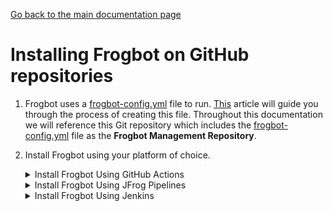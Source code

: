 [Go back to the main documentation page](../README.md)

# Installing Frogbot on GitHub repositories

1. Frogbot uses a [frogbot-config.yml](templates/.frogbot/frogbot-config.yml) file to run. [This](frogbot-config.md) article will guide you through the process of creating this file. Throughout this documentation we will reference this Git repository which includes the [frogbot-config.yml](templates/.frogbot/frogbot-config.yml) file as the **Frogbot Management Repository**.

2. Install Frogbot using your platform of choice.

   <details>
      <summary>Install Frogbot Using GitHub Actions</summary>

   2.1. Make sure you have the connection details of your JFrog environment.

   2.2. Go to your **Frogbot Management Repository** settings page and save the JFrog connection details as repository secrets with the following names - **JF_URL**, **JF_USER**, and **JF_PASSWORD**

   > **_NOTE:_** You can also use **JF_XRAY_URL** and **JF_ARTIFACTORY_URL** instead of **JF_URL**, and **JF_ACCESS_TOKEN**
   > instead of **JF_USER** and **JF_PASSWORD**

   ![](../images/github-repository-secrets.png)

   2.3. Check the Allow GitHub Actions to create and approve pull requests check box.

   ![](../images/github-pr-permissions.png)

   2.4. Create a new [GitHub environment](https://docs.github.com/en/actions/deployment/targeting-different-environments/using-environments-for-deployment#creating-an-environment)
   called **frogbot** and add people or public teams as reviewers. The chosen reviewers can trigger Frogbot scans on pull requests.

   ![](../images/github-environment.png)

   2.5. Use our [GitHub Actions templates](templates/github-actions/README.md#frogbot-gitHub-actions-templates) to add Frogbot workflows to your project.

   2.6. Push the workflow files to the **.github/workflows** directory in the root of your **Frogbot Management Repository**.
   </details>

   <details>
      <summary>Install Frogbot Using JFrog Pipelines</summary>

   2.1. Make sure you have the connection details of your JFrog environment.

   2.2. Save the JFrog connection details as a [JFrog Platform Access Token Integration](https://www.jfrog.com/confluence/display/JFROG/JFrog+Platform+Access+Token+Integration)
   named **jfrogPlatform**.

   2.3. Save your GitHub access token as a [Generic Integration](https://www.jfrog.com/confluence/display/JFROG/Generic+Integration) named **github** with the token as the key and the GitHub access token as the value.

   2.4. Set the `.jfrog-pipelines` directory in the root of your **Frogbot Management Repository**.

   2.5. Create a Pipelines job with the below `pipelines.yml` template.
   <details>
       <summary>Template</summary>

      ```yml
      resources:
        - name: cron_trigger
          type: CronTrigger
          configuration:
            interval: '*/5 * * * *'     # Every 5 minutes
      pipelines:
        - name: Frogbot
          steps:
            - name: Frogbot_Scan
              type: Bash # For Windows runner: PowerShell
              configuration:
                integrations:
                  - name: jfrogPlatform
                  - name: github
                inputResources:
                  - name: cron_trigger
                environmentVariables:
                  # [Mandatory]
                  # JFrog platform URL
                  JF_URL: $int_jfrogPlatform_url
                  # [Mandatory if JF_USER and JF_PASSWORD are not provided]
                  # JFrog access token with 'read' permissions for Xray
                  JF_ACCESS_TOKEN: $int_jfrogPlatform_accessToken
                  # [Mandatory]
                  # GitHub personal access token with the following permissions:
                  # Read and Write access to code, pull requests, security events, and workflows
                  JF_GIT_TOKEN: $int_github_token
                  JF_GIT_PROVIDER: "github"
                  # [Mandatory]
                  # API endpoint to GitHub Enterprise server
                  JF_GIT_API_ENDPOINT: $int_github_url
                  # [Mandatory]
                  # GitHub organization namespace
                  JF_GIT_OWNER: ""
              execution:
                onExecute:
                  - curl -fLg "https://releases.jfrog.io/artifactory/frogbot/v2/[RELEASE]/getFrogbot.sh" | sh
                  - ./frogbot scan-pull-requests
                  - ./frogbot scan-and-fix-repos
                  # For Windows runner:
                  # - iwr https://releases.jfrog.io/artifactory/frogbot/v2/[RELEASE]/frogbot-windows-amd64/frogbot.exe -OutFile .\frogbot.exe
                  # - .\frogbot.exe scan-pull-requests
                  # - .\frogbot.exe scan-and-fix-repos
      ```

      </details>

   3.6. In the **pipelines.yml**, make sure to set values for all the mandatory variables.

   3.7. In the **pipelines.yml**, if you're using a Windows agent, modify the code inside the onExecute sections as described in the template comments.

   **Important**

   - For npm, yarn 2, NuGet or .NET: Make sure to set inside the frogbot-config.yml the command in a way that it downloads your project dependencies as the value of the **installCommandName** and **installCommandArgs** variables. For example, `npm i`
     or `nuget restore`
   - Make sure that all necessary build tool that are used to build the scanned project are installed on the Pipelines agent.

   </details>

   <details>
      <summary>Install Frogbot Using Jenkins</summary>

   2.1. Make sure you have the connection details of your JFrog environment.

   2.2. Save the JFrog connection details as Credentials in Jenkins with the following Credential IDs: **JF_URL**,
   **JF_USER** and **JF_PASSWORD** (You can also use **JF_XRAY_URL** and **JF_ARTIFACTORY_URL** instead of **JF_URL**
   and **JF_ACCESS_TOKEN** instead of **JF_USER** and **JF_PASSWORD**).

   2.3. Save your GitHub access token as a Credential in Jenkins with the `FROGBOT_GIT_TOKEN` Credential ID.

   2.4. Create a Jenkinsfile with the below template content under the root of your **Frogbot Management Repository**.
      <details>
         <summary>Template</summary>

   ```groovy
   // Run the job every 5 minutes 
   CRON_SETTINGS = '''*/5 * * * *'''
   pipeline {
       agent any
       triggers {
           cron(CRON_SETTINGS)
       }
       environment {
           // [Mandatory]
           // JFrog platform URL (This functionality requires version 3.29.0 or above of Xray)
           JF_URL = credentials("JF_URL")
           // [Mandatory if JF_ACCESS_TOKEN is not provided]
           // JFrog user and password with 'read' permissions for Xray
           JF_USER = credentials("JF_USER")
           JF_PASSWORD = credentials("JF_PASSWORD")
           // [Mandatory]
           // GitHub enterprise server accesses token with the following permissions:
           // Read and Write access to code, pull requests, security events, and workflows
           JF_GIT_TOKEN = credentials("FROGBOT_GIT_TOKEN")
           JF_GIT_PROVIDER = "github"
           // [Mandatory]
           // GitHub enterprise server organization namespace
           JF_GIT_OWNER = ""
           // [Mandatory]
           // API endpoint to GitHub enterprise server
           JF_GIT_API_ENDPOINT = ""
           // Uncomment the below options if you'd like to use them.
           // [Mandatory if JF_USER and JF_PASSWORD are not provided]
           // JFrog access token with 'read' permissions for Xray
           // JF_ACCESS_TOKEN= credentials("JF_ACCESS_TOKEN")
       }
       stages {
           stage('Download Frogbot') {
               steps {
                   // For Linux / MacOS runner:
                   sh """ curl -fLg "https://releases.jfrog.io/artifactory/frogbot/v2/[RELEASE]/getFrogbot.sh" | sh"""
                   // For Windows runner:
                   // powershell """iwr https://releases.jfrog.io/artifactory/frogbot/v2/[RELEASE]/frogbot-windows-amd64/frogbot.exe -OutFile .\frogbot.exe"""
               }
           }
           stage('Scan Pull Requests') {
               steps {
                   sh "./frogbot scan-pull-requests"
                   // For Windows runner:
                   // powershell """.\frogbot.exe scan-pull-requests"""
               }
           }
           stage('Scan and Fix Repos') {
                steps {
                    sh "./frogbot scan-and-fix-repos"
                    // For Windows runner:
                    // powershell """.\frogbot.exe scan-and-fix-repos"""
                }    
           }    
       }
   }
   ```
      </details>

   2.5. In the Jenkinsfile, set the values of all the mandatory variables.

   2.6. In the Jenkinsfile, modify the code inside the `Download Frogbot`, `Scan Pull Requests` and `Scan and Fix Repos` according to the Jenkins agent operating system.

   2.7. Create a job in Jenkins pointing to the Jenkinsfile in your **Frogbot Management Repository**.

   **Important**

   - For npm, yarn 2, NuGet or .NET: Make sure to set inside the frogbot-config.yml the command in a way that it downloads your project dependencies as the value of the **installCommandName** and **installCommandArgs** variables. For example, `npm i`
     or `nuget restore`
   - Make sure that either **JF_USER** and **JF_PASSWORD** or **JF_ACCESS_TOKEN** are set in the Jenkinsfile, but not both.
   - Make sure that all necessary build tool that are used to build the scanned project are installed on the Jenkins agent.

   </details>


